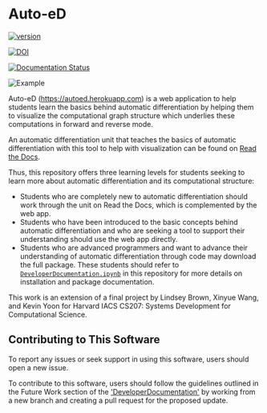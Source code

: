 # Auto-eD
[![version](https://img.shields.io/badge/version-1.0.2-yellow.svg)](https://semver.org)

[![DOI](https://zenodo.org/badge/262339852.svg)](https://zenodo.org/badge/latestdoi/262339852)

[![Documentation Status](https://readthedocs.org/projects/auto-ed/badge/?version=latest)](https://auto-ed.readthedocs.io/en/latest/?badge=latest)

![Example](AutoEdCover.png)

Auto-eD (https://autoed.herokuapp.com) is a web application to help students learn the basics behind automatic differentiation by helping them to visualize the computational graph structure which underlies these computations in forward and reverse mode.

An automatic differentiation unit that teaches the basics of automatic differentiation with this tool to help with visualization can be found on [Read the Docs](https://auto-ed.readthedocs.io/en/latest/).

Thus, this repository offers three learning levels for students seeking to learn more about automatic differentiation and its computational structure:

* Students who are completely new to automatic differentiation should work through the unit on Read the Docs, which is complemented by the web app.
* Students who have been introduced to the basic concepts behind automatic differentiation and who are seeking a tool to support their understanding should use the web app directly.
* Students who are advanced programmers and want to advance their understanding of automatic differentiation through code may download the full package.  These students should refer to [`DeveloperDocumentation.ipynb`](./DeveloperDocumentation.ipynb) in this repository for more details on installation and package documentation.

This work is an extension of a final project by Lindsey Brown, Xinyue Wang, and Kevin Yoon for Harvard IACS CS207: Systems Development for Computational Science. 

## Contributing to This Software
To report any issues or seek support in using this software, users should open a new issue.

To contribute to this software, users should follow the guidelines outlined in the Future Work section of the ['DeveloperDocumentation'](./DeveloperDocumentation.ipynb) by working from a new branch and creating a pull request for the proposed update.
